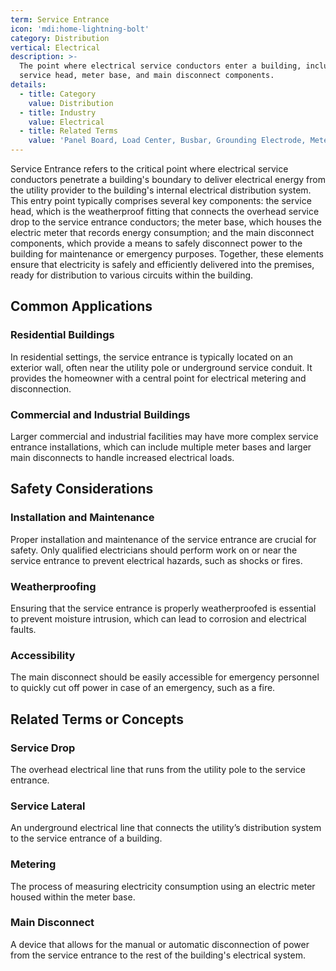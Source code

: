 ```yaml
---
term: Service Entrance
icon: 'mdi:home-lightning-bolt'
category: Distribution
vertical: Electrical
description: >-
  The point where electrical service conductors enter a building, including the
  service head, meter base, and main disconnect components.
details:
  - title: Category
    value: Distribution
  - title: Industry
    value: Electrical
  - title: Related Terms
    value: 'Panel Board, Load Center, Busbar, Grounding Electrode, Meter'
---
```

Service Entrance refers to the critical point where electrical service conductors penetrate a building's boundary to deliver electrical energy from the utility provider to the building's internal electrical distribution system. This entry point typically comprises several key components: the service head, which is the weatherproof fitting that connects the overhead service drop to the service entrance conductors; the meter base, which houses the electric meter that records energy consumption; and the main disconnect components, which provide a means to safely disconnect power to the building for maintenance or emergency purposes. Together, these elements ensure that electricity is safely and efficiently delivered into the premises, ready for distribution to various circuits within the building.

## Common Applications

### Residential Buildings
In residential settings, the service entrance is typically located on an exterior wall, often near the utility pole or underground service conduit. It provides the homeowner with a central point for electrical metering and disconnection.

### Commercial and Industrial Buildings
Larger commercial and industrial facilities may have more complex service entrance installations, which can include multiple meter bases and larger main disconnects to handle increased electrical loads.

## Safety Considerations

### Installation and Maintenance
Proper installation and maintenance of the service entrance are crucial for safety. Only qualified electricians should perform work on or near the service entrance to prevent electrical hazards, such as shocks or fires.

### Weatherproofing
Ensuring that the service entrance is properly weatherproofed is essential to prevent moisture intrusion, which can lead to corrosion and electrical faults.

### Accessibility
The main disconnect should be easily accessible for emergency personnel to quickly cut off power in case of an emergency, such as a fire.

## Related Terms or Concepts

### Service Drop
The overhead electrical line that runs from the utility pole to the service entrance.

### Service Lateral
An underground electrical line that connects the utility’s distribution system to the service entrance of a building.

### Metering
The process of measuring electricity consumption using an electric meter housed within the meter base.

### Main Disconnect
A device that allows for the manual or automatic disconnection of power from the service entrance to the rest of the building's electrical system.
